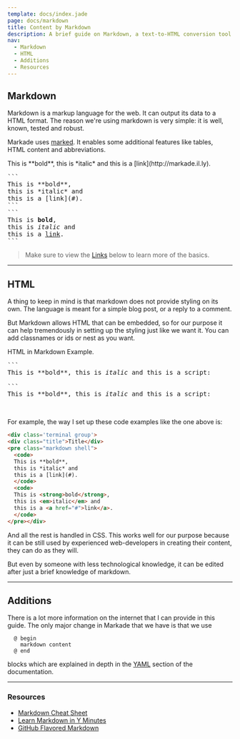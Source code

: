 ```yaml
---
template: docs/index.jade
page: docs/markdown
title: Content by Markdown
description: A brief guide on Markdown, a text-to-HTML conversion tool for web writers.
nav:
  - Markdown
  - HTML
  - Additions
  - Resources
---
```

## Markdown

Markdown is a markup language for the web. It can output its data to a HTML format.
The reason we're using markdown is very simple: it is well, known, tested and robust.

Markade uses [marked](https://github.com/chjj/marked).
It enables some additional features like tables, HTML content and abbreviations.


<div class='terminal group'>
<div class="title">This is **bold**, this is *italic* and this is a [link](http://markade.il.ly).</div><pre class="markdown shell">
```
This is **bold**,
this is *italic* and
this is a [link](#).
```
```
This is <strong>bold</strong>,
this is <em>italic</em> and
this is a <a href="#">link</a>.
```
</pre></div>

> Make sure to view the [Links](#resources) below to learn more of the basics.


---

## HTML

A thing to keep in mind is that markdown does not provide styling on its own.
The language is meant for a simple blog post, or a reply to a comment.

But Markdown allows HTML that can be embedded, so for our purpose it can help
tremendously in setting up the styling just like we want it.
You can add classnames or ids or nest as you want.

<div class='terminal group'>
<div class="title">HTML in Markdown Example.</div><pre class="markdown shell">
```
This is **bold**, this is <em>italic</em> and this is a script:
  <script>document.write(new Date())</script>
```
<div class="result">This is **bold**, this is <em>italic</em> and this is a script:
<script>document.write(new Date())</script>
</div>
</pre></div>

For example, the way I set up these code examples like the one above is:

```html
<div class='terminal group'>
<div class="title">Title</div>
<pre class="markdown shell">
  <code>
  This is **bold**,
  this is *italic* and
  this is a [link](#).
  </code>
  <code>
  This is <strong>bold</strong>,
  this is <em>italic</em> and
  this is a <a href="#">link</a>.
  </code>
</pre></div>
```

And all the rest is handled in CSS. This works well for our purpose because it can be
still used by experienced web-developers in creating their content, they can do as they will.

But even by someone with less technological knowledge, it can be edited after just a brief
knowledge of markdown.

---

## Additions

There is a lot more information on the internet that I can provide in this guide.
The only major change in Markade that we have is that we use 
````
  @ begin
    markdown content
  @ end
````
blocks
which are explained in depth in the [YAML](/docs/yaml.html) section of the documentation.

---

### Resources

* [Markdown Cheat Sheet](https://github.com/adam-p/markdown-here/wiki/Markdown-Cheatsheet)
* [Learn Markdown in Y Minutes](http://learnxinyminutes.com/docs/markdown/)
* [GitHub Flavored Markdown](https://help.github.com/articles/github-flavored-markdown/)